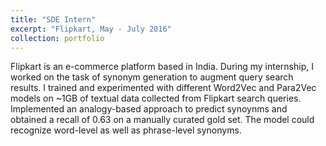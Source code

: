```yaml
---
title: "SDE Intern"
excerpt: "Flipkart, May - July 2016"
collection: portfolio
---
```


Flipkart is an e-commerce platform based in India. During my internship, I worked on the task of synonym generation to augment query search results. I trained and experimented with different Word2Vec and Para2Vec models on ~1GB of textual data collected from Flipkart search queries. Implemented an analogy-based approach to predict synoynms and obtained a recall of 0.63 on a manually curated gold set. The model could recognize word-level as well as phrase-level synonyms. 